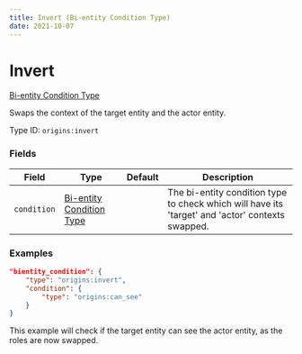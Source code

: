 ```yaml
---
title: Invert (Bi-entity Condition Type)
date: 2021-10-07
---
```


# Invert

[Bi-entity Condition Type](../bientity_condition_types.md)

Swaps the context of the target entity and the actor entity.

Type ID: `origins:invert`


### Fields

Field  | Type | Default | Description
-------|------|---------|-------------
`condition` | [Bi-entity Condition Type](../bientity_condition_types.md) | | The bi-entity condition type to check which will have its 'target' and 'actor' contexts swapped.


### Examples

```json
"bientity_condition": {
    "type": "origins:invert",
    "condition": {
        "type": "origins:can_see"
    }
}
```

This example will check if the target entity can see the actor entity, as the roles are now swapped.
